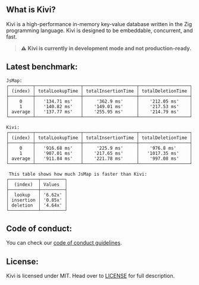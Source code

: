 What is Kivi?
--------------
Kivi is a high-performance in-memory key-value database written in the Zig programming language. Kivi is designed to be embeddable, concurrent, and fast.

> :warning: **Kivi is currently in development mode and not production-ready.**

## Latest benchmark:
```
JsMap:
┌─────────┬─────────────────┬────────────────────┬───────────────────┐
│ (index) │ totalLookupTime │ totalInsertionTime │ totalDeletionTime │
├─────────┼─────────────────┼────────────────────┼───────────────────┤
│    0    │   '134.71 ms'   │     '362.9 ms'     │    '212.05 ms'    │
│    1    │   '140.82 ms'   │    '149.01 ms'     │    '217.53 ms'    │
│ average │   '137.77 ms'   │    '255.95 ms'     │    '214.79 ms'    │
└─────────┴─────────────────┴────────────────────┴───────────────────┘

Kivi:
┌─────────┬─────────────────┬────────────────────┬───────────────────┐
│ (index) │ totalLookupTime │ totalInsertionTime │ totalDeletionTime │
├─────────┼─────────────────┼────────────────────┼───────────────────┤
│    0    │   '916.68 ms'   │     '225.9 ms'     │    '976.8 ms'     │
│    1    │   '907.01 ms'   │    '217.65 ms'     │   '1017.35 ms'    │
│ average │   '911.84 ms'   │    '221.78 ms'     │    '997.08 ms'    │
└─────────┴─────────────────┴────────────────────┴───────────────────┘

 This table shows how much JsMap is faster than Kivi:
┌───────────┬─────────┐
│  (index)  │ Values  │
├───────────┼─────────┤
│  lookup   │ '6.62x' │
│ insertion │ '0.85x' │
│ deletion  │ '4.64x' │
└───────────┴─────────┘
```

## Code of conduct:
You can check our [code of conduct guidelines](CODE_OF_CONDUCT.md).

## License:
Kivi is licensed under MIT. Head over to [LICENSE](LICENSE) for full description.
